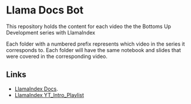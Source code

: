 # Llama Docs Bot

This repository holds the content for each video the the Bottoms Up Development series with LlamaIndex 

Each folder with a numbered prefix represents which video in the series it corresponds to. Each folder will have the same notebook and slides that were covered in the corresponding video.

## Links
- [LlamaIndex Docs](https://gpt-index.readthedocs.io/en/latest/).
- [LlamaIndex YT_Intro_Playlist](https://www.youtube.com/watch?v=p0jcvGiBKSA&list=PLTZkGHtR085ZjK1srrSZIrkeEzQiMjO9W)
